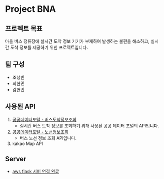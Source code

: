 # Project BNA

## 프로젝트 목표
마을 버스 정류장에 실시간 도착 정보 기기가 부재하여 발생하는 불편을 해소하고, 실시간 도착 정보를 제공하기 위한 프로젝트입니다.

## 팀 구성
- 조성빈
- 최현민
- 김현민

## 사용된 API
1. [공공데이터포털 - 버스도착정보조회](https://www.data.go.kr/data/15000314/openapi.do)
   - 실시간 버스 도착 정보를 조회하기 위해 사용된 공공 데이터 포털의 API입니다.
2. [공공데이터포털 - 노선정보조회](https://www.data.go.kr/tcs/dss/selectApiDataDetailView.do?publicDataPk=15000193)
   - 버스 노선 정보 조회  API입니다.
3. kakao Map API

## Server
- [aws flask 서버 연결 완료](http://13.236.145.65:8000/docs)<br>
